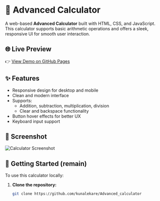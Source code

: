 # 🔢 Advanced Calculator

A web-based **Advanced Calculator** built with HTML, CSS, and JavaScript. This calculator supports basic arithmetic operations and offers a sleek, responsive UI for smooth user interaction.

## 🌐 Live Preview

👉 [View Demo on GitHub Pages](https://advanced-calculator-kappa.vercel.app/)

## ✨ Features

- Responsive design for desktop and mobile
- Clean and modern interface
- Supports:
  - Addition, subtraction, multiplication, division
  - Clear and backspace functionality
- Button hover effects for better UX
- Keyboard input support

## 📸 Screenshot

![Calculator Screenshot](https://github.com/user-attachments/assets/fe582566-0844-417e-be77-fd2cd1294863)


## 🚀 Getting Started   (remain)

To use this calculator locally:

1. **Clone the repository:**
   ```bash
   git clone https://github.com/kunalekare/Advanced_calculator
